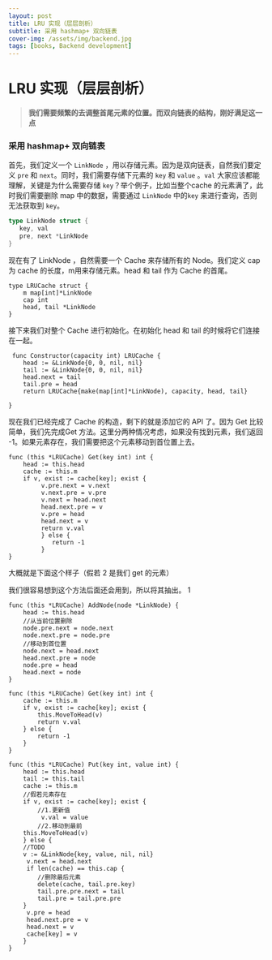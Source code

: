 ```yaml
---
layout: post
title: LRU 实现（层层剖析）
subtitle: 采用 hashmap+ 双向链表
cover-img: /assets/img/backend.jpg
tags: [books, Backend development]
---
```


# LRU 实现（层层剖析）

> **我们需要频繁的去调整首尾元素的位置。而双向链表的结构，刚好满足这一点**

### 采用 hashmap+ 双向链表

首先，我们定义一个 `LinkNode` ，用以存储元素。因为是双向链表，自然我们要定义 `pre` 和 `next`。同时，我们需要存储下元素的 `key` 和 `value` 。`val` 大家应该都能理解，关键是为什么需要存储 `key`？举个例子，比如当整个cache 的元素满了，此时我们需要删除 map 中的数据，需要通过 `LinkNode` 中的`key` 来进行查询，否则无法获取到 `key`。

```go
type LinkNode struct {
   key, val
   pre, next *LinkNode
}
```

现在有了 LinkNode ，自然需要一个 Cache 来存储所有的 Node。我们定义 cap 为 cache 的长度，m用来存储元素。head 和 tail 作为 Cache 的首尾。

```
type LRUCache struct {
	m map[int]*LinkNode
	cap int
	head, tail *LinkNode
}
```

接下来我们对整个 Cache 进行初始化。在初始化 head 和 tail 的时候将它们连接在一起。

```
 func Constructor(capacity int) LRUCache {
	head := &LinkNode{0, 0, nil, nil}
	tail := &LinkNode{0, 0, nil, nil}
	head.next = tail
	tail.pre = head
	return LRUCache{make(map[int]*LinkNode), capacity, head, tail}

}
```



现在我们已经完成了 Cache 的构造，剩下的就是添加它的 API 了。因为 Get 比较简单，我们先完成Get 方法。这里分两种情况考虑，如果没有找到元素，我们返回 -1。如果元素存在，我们需要把这个元素移动到首位置上去。

```
func (this *LRUCache) Get(key int) int {
	head := this.head
	cache := this.m
	if v, exist := cache[key]; exist {
		 v.pre.next = v.next
		 v.next.pre = v.pre 
 		 v.next = head.next
		 head.next.pre = v
		 v.pre = head
		 head.next = v
		 return v.val
		 } else {
			return -1
		 }
}

```

大概就是下面这个样子（假若 2 是我们 get 的元素）

我们很容易想到这个方法后面还会用到，所以将其抽出。
1

```
func (this *LRUCache) AddNode(node *LinkNode) {
	head := this.head
	//从当前位置删除
	node.pre.next = node.next
	node.next.pre = node.pre
	//移动到首位置
	node.next = head.next
	head.next.pre = node
	node.pre = head
	head.next = node
}

func (this *LRUCache) Get(key int) int {
	cache := this.m
	if v, exist := cache[key]; exist {
		this.MoveToHead(v)
		return v.val
	} else {
		return -1
	}
}
```



```
func (this *LRUCache) Put(key int, value int) {
	head := this.head
	tail := this.tail
	cache := this.m
 	//假若元素存在
	if v, exist := cache[key]; exist {
		//1.更新值
		 v.val = value
		//2.移动到最前
	this.MoveToHead(v)
	} else {
	//TODO
	v := &LinkNode{key, value, nil, nil}
	 v.next = head.next
	 if len(cache) == this.cap {
		//删除最后元素
        delete(cache, tail.pre.key)
        tail.pre.pre.next = tail
        tail.pre = tail.pre.pre
	}
	 v.pre = head
	 head.next.pre = v
	 head.next = v
	 cache[key] = v
	}
}
```

